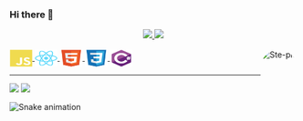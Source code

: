 ### Hi there 👋

<div align="center">
  <a href="https://github.com/stecardoso">
  <img height="180em" src="https://github-readme-stats.vercel.app/api?username=stecardoso&show_icons=true&theme=dracula&include_all_commits=true&count_private=true"/>
  <img height="180em" src="https://github-readme-stats.vercel.app/api/top-langs/?username=stecardoso&layout=compact&langs_count=7&theme=dracula"/>
</div>

<div style="display: inline_block"><br>
  <img align="center" alt="Ste-Js" height="30" width="40" src="https://raw.githubusercontent.com/devicons/devicon/master/icons/javascript/javascript-plain.svg">
  <img align="center" alt="Ste-React" height="30" width="40" src="https://raw.githubusercontent.com/devicons/devicon/master/icons/react/react-original.svg">
  <img align="center" alt="Ste-HTML" height="30" width="40" src="https://raw.githubusercontent.com/devicons/devicon/master/icons/html5/html5-original.svg">
  <img align="center" alt="Ste-CSS" height="30" width="40" src="https://raw.githubusercontent.com/devicons/devicon/master/icons/css3/css3-original.svg">
  <img align="center" alt="Ste-Csharp" height="30" width="40" src="https://raw.githubusercontent.com/devicons/devicon/master/icons/csharp/csharp-original.svg">
  <img align="right" alt="Ste-pic" height="150" style="border-radius:50px;" src="https://64.media.tumblr.com/2bf477d57326ce52f2d7890889bb3e3f/a2e4e4494045f7cd-e1/s640x960/b0afd56113357893e525c59429dfbec4db69d0b2.gifv">
</div>

<hr>

<div>
  <a href = "mailto:stephaniemcardoso@gmail.com"><img src="https://img.shields.io/badge/-Gmail-%23333?style=for-the-badge&logo=gmail&logoColor=white" target="_blank"></a>
  <a href="https://www.linkedin.com/in/stecardoso/" target="_blank"><img src="https://img.shields.io/badge/-LinkedIn-%230077B5?style=for-the-badge&logo=linkedin&logoColor=white" target="_blank"></a>
 
  ![Snake animation](https://github.com/stecardoso/stecardoso/blob/output/github-contribution-grid-snake.svg)
 
</div>
